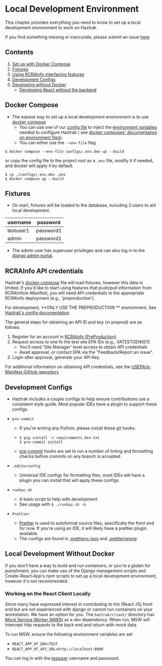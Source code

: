 # Local Development Environment

This chapter provides everything you need to know to set up a local development environment
to work on Haztrak.

If you find something missing or inaccurate, please submit an issue
[here](https://github.com/USEPA/haztrak/issues)

## Contents

1. [Set up with Docker Compose](#docker-compose)
2. [Fixtures](#fixtures)
3. [Using RCRAInfo interfacing features](#rcrainfo-api-credentials)
4. [Development Configs](#development-configs)
5. [Developing without Docker](#local-development-without-docker)
   - [Developing React without the backend](#working-on-the-react-client-locally)

## Docker Compose

- The easiest way to set up a local development environment is to
  use [docker compose](https://docs.docker.com/compose/gettingstarted/)
  - You can use one of our [config file](/configs) to inject the
    [environment variables](./configuration.md) needed to configure Haztrak (
    see [docker composes' documentation on environment files](https://docs.docker.com/compose/environment-variables/set-environment-variables/)).
  - You can either use the `--env-file` flag

```shell
$ docker compose --env-file configs/.env.dev up --build
```

or copy the config file to the project root as a `.env` file, modify it if needed, and docker will apply it by default.

```shell
$ cp ./configs/.env.dev .env
$ docker compose up --build
```

## Fixtures

- On start, fixtures will be loaded to the database, including 2 users to aid local development.

| username  | password  |
| --------- | --------- |
| testuser1 | password1 |
| admin     | password1 |

- The admin user has superuser privileges and can also log in to
  the [django admin portal](https://docs.djangoproject.com/en/4.1/ref/contrib/admin/).

## RCRAInfo API credentials

Haztrak's [docker-compose](/docker-compose.yaml) file will load fixtures, however this data is limited.
If you'd like to start using features that push/pull information from RCRAInfo/e-Manifest, you will
need API credentials to the appropriate RCRAInfo deployment (e.g., 'preproduction').

For development, **ONLY USE THE PREPRODUCTION
** environment. See [Haztrak's config documentation](./configuration.md).

The general steps for obtaining an API ID and key (in preprod) are as follows.

1. Register for an account in [RCRAInfo (PreProduction)](https://rcrainfopreprod.epa.gov/rcrainfo/action/secured/login)
2. Request access to one fo the test site EPA IDs (e.g., VATESTGEN001)
   - You'll need 'Site Manager' level access to obtain API credentials
   - Await approval, or contact EPA via the "Feedback/Report an issue".
3. Login after approval, generate your API Key.

For additional information on obtaining API credentials, see the
[USEPA/e-Manifest GitHub repository](https://github.com/USEPA/e-manifest)

## Development Configs

- Haztrak includes a couple configs to help ensure contributions use a consistent style guide. Most popular IDEs have a
  plugin to support these configs.
- `pre-commit`
  - If you're writing any Python, please install these git hooks.
  - ```shell
    $ pip install -r requirements_dev.txt
    $ pre-commit install
    ```
  - [pre-commit](https://pre-commit.com/) hooks are set to run a number of linting and formatting checks before
    commits on any branch is accepted.
- `.editorconfig`

  - Universal IDE configs for formatting files, most IDEs will have a plugin you can
    install that will apply these configs.

- `runhaz.sh`

  - A bash script to help with development
  - See usage with `$ ./runhaz.sh -h`

- `Prettier`
  - [Prettier](https://prettier.io/) is used to autoformat source files, specifically
    the front end for now. If you're using an IDE, it will likely have a prettier plugin available.
  - The configs are found in [.prettierrc.json](/client/.prettierrc.json)
    and [.prettierignore](/client/.prettierignore)

## Local Development Without Docker

If you don't have a way to build and run containers, or you're a gluten for punishment, you can make use of the Django
management scripts and Create-React-App's npm scripts to set up a local
development environment, however it's not recommended.

### Working on the React Client Locally

Since many have expressed interest in contributing to the (React JS) front end but are not experienced with django or
cannot run containers
on your workstation. We have an option for you. The `haztrak/client/` directory
has [Mock Service Worker (MWS)](https://mswjs.io/) as a
dev dependency. When run, MSW will intercept http requests to the back end and return with mock data.

To run MSW, ensure the following environment variables are set

- `REACT_APP_HT_ENV=TEST`
- `REACT_APP_HT_API_URL=http://localhost:8000`

You can log in with the [testuser](#docker-compose) username and password.
